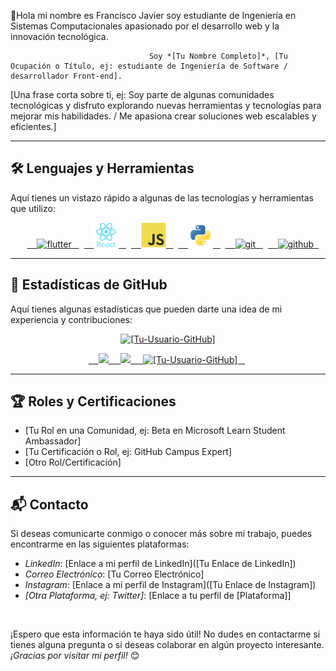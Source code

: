 👋Hola mi nombre es Francisco Javier soy estudiante de Ingeniería en Sistemas Computacionales apasionado por el 
                                   desarrollo web y la innovación tecnológica.

                                   Soy *[Tu Nombre Completo]*, [Tu Ocupación o Título, ej: estudiante de Ingeniería de Software / desarrollador Front-end]. 

[Una frase corta sobre ti, ej: Soy parte de algunas comunidades tecnológicas y disfruto explorando nuevas herramientas y tecnologías para mejorar mis habilidades. / Me apasiona crear soluciones web escalables y eficientes.]

---

## 🛠️ Lenguajes y Herramientas

Aquí tienes un vistazo rápido a algunas de las tecnologías y herramientas que utilizo:

<p align="center">
    <a href="https://flutter.dev" target="_blank" rel="noreferrer">
    <img src="https://www.vectorlogo.zone/logos/flutterio/flutterio-icon.svg" alt="flutter" width="40" height="40"/>
  </a> 
  <a href="https://reactjs.org/" target="_blank" rel="noreferrer">
    <img src="https://raw.githubusercontent.com/devicons/devicon/master/icons/react/react-original-wordmark.svg" alt="react" width="40" height="40"/>
  </a> 
  <a href="https://developer.mozilla.org/en-US/docs/Web/JavaScript" target="_blank" rel="noreferrer">
    <img src="https://raw.githubusercontent.com/devicons/devicon/master/icons/javascript/javascript-original.svg" alt="javascript" width="40" height="40"/>
  </a> 
  <a href="https://www.python.org" target="_blank" rel="noreferrer">
    <img src="https://raw.githubusercontent.com/devicons/devicon/master/icons/python/python-original.svg" alt="python" width="40" height="40"/>
  </a> 
  <a href="https://git-scm.com/" target="_blank" rel="noreferrer">
    <img src="https://www.vectorlogo.zone/logos/git-scm/git-scm-icon.svg" alt="git" width="40" height="40"/>
  </a> 
  <a href="https://github.com" target="_blank" rel="noreferrer">
    <img src="https://github.githubassets.com/images/modules/logos_page/Octocat.png" alt="github" width="40" height="40"/>
  </a> 
</p>

---

## 🚀 Estadísticas de GitHub

Aquí tienes algunas estadísticas que pueden darte una idea de mi experiencia y contribuciones:

<p align="center"> 
  <a href="https://github.com/[Tu-Usuario-GitHub]"><img src="https://github-profile-trophy.vercel.app/?username=[Tu-Usuario-GitHub]&theme=discord&column=-1" alt="[Tu-Usuario-GitHub]"/></a> 
</p>

<div align="center">
  <a href="https://github.com/[Tu-Usuario-GitHub]">
        <img height="100em" src="https://github-readme-stats.vercel.app/api?username=[Tu-Usuario-GitHub]&count_private=false&include_all_commits=true&show_icons=true&theme=tokyonight&hide_border=false&show_owner=true"/>
        <img height="100em" src="https://github-readme-stats.vercel.app/api/top-langs/?username=[Tu-Usuario-GitHub]&theme=tokyonight&hide_border=false&&layout=compact"/>
        <img height="100em" src="https://github-readme-streak-stats.herokuapp.com/?user=[Tu-Usuario-GitHub]&theme=tokyonight&hide_border=false&&layout=compact" alt="[Tu-Usuario-GitHub]"/>
  </a>  
</div>

---

## 🏆 Roles y Certificaciones

- [Tu Rol en una Comunidad, ej: Beta en Microsoft Learn Student Ambassador]
- [Tu Certificación o Rol, ej: GitHub Campus Expert]
- [Otro Rol/Certificación]

---

## 📬 Contacto

Si deseas comunicarte conmigo o conocer más sobre mi trabajo, puedes encontrarme en las siguientes plataformas:

- *LinkedIn*: [Enlace a mi perfil de LinkedIn]([Tu Enlace de LinkedIn])
- *Correo Electrónico*: [Tu Correo Electrónico]
- *Instagram*: [Enlace a mi perfil de Instagram]([Tu Enlace de Instagram])
- *[Otra Plataforma, ej: Twitter]*: [Enlace a tu perfil de [Plataforma]]

<br>

¡Espero que esta información te haya sido útil! No dudes en contactarme si tienes alguna pregunta o si deseas colaborar en algún proyecto interesante. *¡Gracias por visitar mi perfil!* 😊

<!--
**FrankZurita/FrankZurita** is a ✨ _special_ ✨ repository because its `README.md` (this file) appears on your GitHub profile.

Here are some ideas to get you started:

- 🔭 I’m currently working on ...
- 🌱 I’m currently learning ...
- 👯 I’m looking to collaborate on ...
- 🤔 I’m looking for help with ...
- 💬 Ask me about ...
- 📫 How to reach me: ...
- 😄 Pronouns: ...
- ⚡ Fun fact: ...
-->
